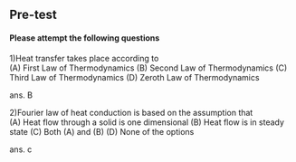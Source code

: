 ## <b> Pre-test</b>
#### Please attempt the following questions

1)Heat transfer takes place according to<br>
(A) First Law of Thermodynamics
(B) Second Law of Thermodynamics
(C) Third Law of Thermodynamics
(D) Zeroth Law of Thermodynamics<br>

ans. B

2)Fourier law of heat conduction is based on the assumption that<br>
(A) Heat flow through a solid is one dimensional
(B) Heat flow is in steady state
(C) Both (A) and (B)
(D) None of the options<br>

ans. c
